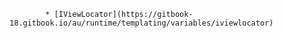             * [IViewLocator](https://gitbook-18.gitbook.io/au/runtime/templating/variables/iviewlocator)
